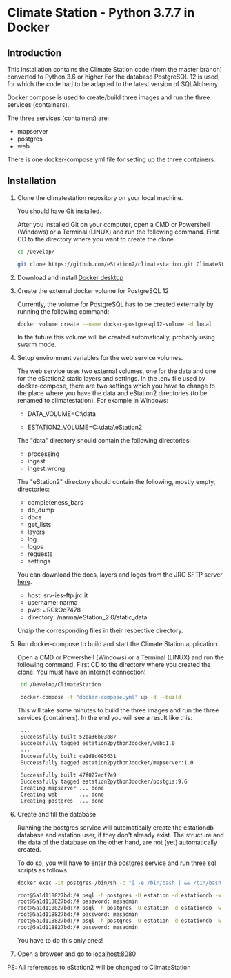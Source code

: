 # Climate Station - Python 3.7.7 in Docker 
## Introduction

This installation contains the Climate Station code (from the master branch) converted to Python 3.6 or higher
For the database PostgreSQL 12 is used, for which the code had to be adapted to the latest version of SQLAlchemy.

Docker compose is used to create/build three images and run the three services (containers).

The three services (containers) are:
* mapserver
* postgres
* web

There is one docker-compose.yml file for setting up the three containers.

## Installation

1. Clone the climatestation repository on your local machine.

    You should have [Git](https://git-scm.com/downloads) installed. 
    
    After you installed Git on your computer, open a CMD or Powershell (Windows) or a Terminal (LINUX) and run the following command.
    First CD to the directory where you want to create the clone.
    ```bash
    cd /Develop/
   
    git clone https://github.com/eStation2/climatestation.git ClimateStation
    ```

2. Download and install [Docker desktop](https://www.docker.com/products/docker-desktop)

3. Create the external docker volume for PostgreSQL 12

   Currently, the volume for PostgreSQL has to be created externally by running the following command:
    ```bash
    docker volume create --name docker-postgresql12-volume -d local
    ```
   In the future this volume will be created automatically, probably using swarm mode.
   
4. Setup environment variables for the web service volumes.
   
    The web service uses two external volumes, one for the data and one for the eStation2 static layers and settings.
    In the .env file used by docker-compose, there are two settings which you have to change to the place where you 
    have the data and eStation2 directories (to be renamed to climatestation).
    For example in Windows:
    
    * DATA_VOLUME=C:\data
    
    * ESTATION2_VOLUME=C:\data\eStation2

    The "data" directory should contain the following directories:
    + processing
    + ingest
    + ingest.wrong
    
    The "eStation2" directory should contain the following, mostly empty, directories:
    + completeness_bars
    + db_dump
    + docs   
    + get_lists
    + layers
    + log
    + logos
    + requests
    + settings
    
    You can download the docs, layers and logos from the JRC SFTP server [here](ftp://narmauser:JRCkOq7478@srv-ies-ftp.jrc.it/narma/eStation_2.0/static_data).
    - host: srv-ies-ftp.jrc.it
    - username: narma
    - pwd: JRCkOq7478
    - directory: /narma/eStation_2.0/static_data
    
    Unzip the corresponding files in their respective directory.   
   
5. Run docker-compose to build and start the Climate Station application.

   Open a CMD or Powershell (Windows) or a Terminal (LINUX) and run the following command. 
   First CD to the directory where you created the clone. You must have an internet connection!
   ```bash
    cd /Develop/ClimateStation
   
    docker-compose -f "docker-compose.yml" up -d --build
   ```
   This will take some minutes to build the three images and run the three services (containers). 
   In the end you will see a result like this:
   
   ```bash  
    ...
    Successfully built 52ba36b03b87
    Successfully tagged estation2python3docker/web:1.0
    ...
    Successfully built ca1d8d095631
    Successfully tagged estation2python3docker/mapserver:1.0
    ...
    Successfully built 47f027edf7e9
    Successfully tagged estation2python3docker/postgis:9.6
    Creating mapserver ... done
    Creating web       ... done
    Creating postgres  ... done
   ```

6. Create and fill the database

    Running the postgres service will automatically create the estationdb database and estation user, if they don't already exist.
    The structure and the data of the database on the other hand, are not (yet) automatically created.
    
    To do so, you will have to enter the postgres service and run three sql scripts as follows:
    
    ```bash  
    docker exec -it postgres /bin/sh -c "[ -e /bin/bash ] && /bin/bash || /bin/sh"
   
    root@5a1d118827bd:/# psql -h postgres -U estation -d estationdb -w -f /var/tmp/products_dump_structure_only.sql >/var/log/eStation2/products_dump_structure_only.log 2>/var/log/eStation2/products_dump_structure_only.err
    root@5a1d118827bd:/# password: mesadmin
    root@5a1d118827bd:/# psql -h postgres -U estation -d estationdb -w -f /var/tmp/update_db_structure.sql >/var/log/eStation2/update_db_structure.log 2>/var/log/eStation2/update_db_structure.err
    root@5a1d118827bd:/# password: mesadmin
    root@5a1d118827bd:/# psql -h postgres -U estation -d estationdb -w -f /var/tmp/update_insert_jrc_data.sql >/var/log/eStation2/update_insert_jrc_data.log 2>/var/log/eStation2/update_insert_jrc_data.err
    root@5a1d118827bd:/# password: mesadmin
    ```
    
    You have to do this only ones!
    
7. Open a browser and go to [localhost:8080](http://localhost:8080)

PS: All references to eStation2 will be changed to ClimateStation